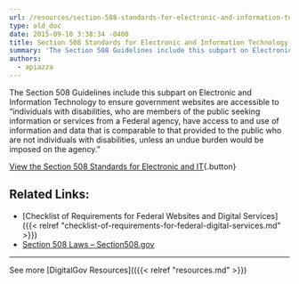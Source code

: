 ```yaml
---
url: /resources/section-508-standards-for-electronic-and-information-technology/
type: old_doc
date: 2015-09-10 3:38:34 -0400
title: Section 508 Standards for Electronic and Information Technology
summary: 'The Section 508 Guidelines include this subpart on Electronic and Information Technology to ensure government websites are accessible to &#8220;individuals with disabilities, who are members of the public seeking information or services from a Federal agency, have access to and use of information and data that is comparable to that provided to the public who'
authors:
  - apiazza
---
```


The Section 508 Guidelines include this subpart on Electronic and Information Technology to ensure government websites are accessible to &#8220;individuals with disabilities, who are members of the public seeking information or services from a Federal agency, have access to and use of information and data that is comparable to that provided to the public who are not individuals with disabilities, unless an undue burden would be imposed on the agency.&#8221;

[View the Section 508 Standards for Electronic and IT](http://www.access-board.gov/guidelines-and-standards/communications-and-it/about-the-section-508-standards/section-508-standards){.button}

##  Related Links:

  * [Checklist of Requirements for Federal Websites and Digital Services]({{< relref "checklist-of-requirements-for-federal-digital-services.md" >}})
  * [Section 508 Laws – Section508.gov](http://www.section508.gov/)

* * *

See more [DigitalGov Resources](({{< relref "resources.md" >}})

##